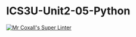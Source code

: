# ICS3U-Unit2-05-Python

[![Mr Coxall's Super Linter](https://github.com/Evgeny-Vovk/ICS3U-Unit2-05-Python/workflows/Mr%20Coxall's%20Super%20Linter/badge.svg)](https://github.com/Evgeny-Vovk/ICS3U-Unit2-05-Python/actions)
